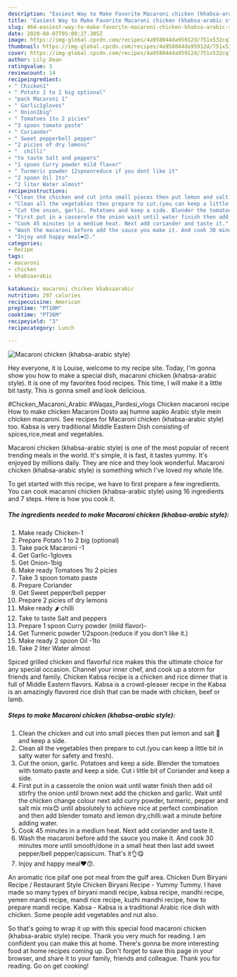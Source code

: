 ```yaml
---
description: "Easiest Way to Make Favorite Macaroni chicken (khabsa-arabic style)"
title: "Easiest Way to Make Favorite Macaroni chicken (khabsa-arabic style)"
slug: 464-easiest-way-to-make-favorite-macaroni-chicken-khabsa-arabic-style
date: 2020-08-07T05:09:27.305Z
image: https://img-global.cpcdn.com/recipes/4a958044da95912d/751x532cq70/macaroni-chicken-khabsa-arabic-style-recipe-main-photo.jpg
thumbnail: https://img-global.cpcdn.com/recipes/4a958044da95912d/751x532cq70/macaroni-chicken-khabsa-arabic-style-recipe-main-photo.jpg
cover: https://img-global.cpcdn.com/recipes/4a958044da95912d/751x532cq70/macaroni-chicken-khabsa-arabic-style-recipe-main-photo.jpg
author: Lily Dean
ratingvalue: 3
reviewcount: 14
recipeingredient:
- " Chicken1"
- " Potato 1 to 2 big optional"
- "pack Macaroni 1"
- " Garlic1gloves"
- " Onion1big"
- " Tomatoes 1to 2 picies"
- "3 spoon tomato paste"
- " Coriander"
- " Sweet pepperbell pepper"
- "2 picies of dry lemons"
- "  chilli"
- "to taste Salt and peppers"
- "1 spoon Curry powder mild flavor"
- " Turmeric powder 12spoonreduce if you dont like it"
- "2 spoon Oil 1to"
- "2 liter Water almost"
recipeinstructions:
- "Clean the chicken and cut into small pieces then put lemon and salt 🍋and keep a side."
- "Clean all the vegetables then prepare to cut.(you can keep a little bit in salty water for safety and fresh)."
- "Cut the onion, garlic. Potatoes and keep a side. Blender the tomatoes with tomato paste and keep a side. Cut i little bit of Coriander and keep a side."
- "First put in a casserole the onion wait until water finish then add oil stirfry the onion until brown next add the chicken and garlic. Wait until the chicken change colour next add curry powder, turmeric, pepper and salt mix mix😊 until absolutely to achieve nice at perfect combination and then add blender tomato and lemon dry,chilli.wait a minute before adding water."
- "Cook 45 minutes in a medium heat. Next add coriander and taste it."
- "Wash the macaroni before add the sauce you make it. And cook 30 minutes more until smooth/done in a small heat then last add sweet pepper/bell pepper/capsicum. That&#39;s it👌😋"
- "Injoy and happy meal❤😙."
categories:
- Recipe
tags:
- macaroni
- chicken
- khabsaarabic

katakunci: macaroni chicken khabsaarabic 
nutrition: 297 calories
recipecuisine: American
preptime: "PT10M"
cooktime: "PT36M"
recipeyield: "3"
recipecategory: Lunch

---
```



![Macaroni chicken (khabsa-arabic style)](https://img-global.cpcdn.com/recipes/4a958044da95912d/751x532cq70/macaroni-chicken-khabsa-arabic-style-recipe-main-photo.jpg)

Hey everyone, it is Louise, welcome to my recipe site. Today, I'm gonna show you how to make a special dish, macaroni chicken (khabsa-arabic style). It is one of my favorites food recipes. This time, I will make it a little bit tasty. This is gonna smell and look delicious.

#Chicken_Macaroni_Arabic #Waqas_Pardesi_vlogs Chicken macaroni recipe How to make chicken Macaroni Dosto aaj humne aapko Arabic style mein chicken macaroni. See recipes for Macaroni chicken (khabsa-arabic style) too. Kabsa is very traditional Middle Eastern Dish consisting of spices,rice,meat and vegetables.

Macaroni chicken (khabsa-arabic style) is one of the most popular of recent trending meals in the world. It's simple, it is fast, it tastes yummy. It's enjoyed by millions daily. They are nice and they look wonderful. Macaroni chicken (khabsa-arabic style) is something which I've loved my whole life.


To get started with this recipe, we have to first prepare a few ingredients. You can cook macaroni chicken (khabsa-arabic style) using 16 ingredients and 7 steps. Here is how you cook it.

##### The ingredients needed to make Macaroni chicken (khabsa-arabic style):

1. Make ready  Chicken-1
1. Prepare  Potato 1 to 2 big (optional)
1. Take pack Macaroni -1
1. Get  Garlic-1gloves
1. Get  Onion-1big
1. Make ready  Tomatoes 1to 2 picies
1. Take 3 spoon tomato paste
1. Prepare  Coriander
1. Get  Sweet pepper/bell pepper
1. Prepare 2 picies of dry lemons
1. Make ready  🌶 chilli
1. Take to taste Salt and peppers
1. Prepare 1 spoon Curry powder (mild flavor)-
1. Get  Turmeric powder 1/2spoon.(reduce if you don&#39;t like it.)
1. Make ready 2 spoon Oil -1to
1. Take 2 liter Water almost


Spiced grilled chicken and flavorful rice makes this the ultimate choice for any special occasion. Channel your inner chef, and cook up a storm for friends and family. Chicken Kabsa recipe is a chicken and rice dinner that is full of Middle Eastern flavors. Kabsa is a crowd-pleaser recipe in the Kabsa is an amazingly flavored rice dish that can be made with chicken, beef or lamb. 

##### Steps to make Macaroni chicken (khabsa-arabic style):

1. Clean the chicken and cut into small pieces then put lemon and salt 🍋and keep a side.
1. Clean all the vegetables then prepare to cut.(you can keep a little bit in salty water for safety and fresh).
1. Cut the onion, garlic. Potatoes and keep a side. Blender the tomatoes with tomato paste and keep a side. Cut i little bit of Coriander and keep a side.
1. First put in a casserole the onion wait until water finish then add oil stirfry the onion until brown next add the chicken and garlic. Wait until the chicken change colour next add curry powder, turmeric, pepper and salt mix mix😊 until absolutely to achieve nice at perfect combination and then add blender tomato and lemon dry,chilli.wait a minute before adding water.
1. Cook 45 minutes in a medium heat. Next add coriander and taste it.
1. Wash the macaroni before add the sauce you make it. And cook 30 minutes more until smooth/done in a small heat then last add sweet pepper/bell pepper/capsicum. That&#39;s it👌😋
1. Injoy and happy meal❤😙.


An aromatic rice pilaf one pot meal from the gulf area. Chicken Dum Biryani Recipe / Restaurant Style Chicken Biryani Recipe - Yummy Tummy. I have made so many types of biryani mandi recipe, kabsa recipe, mandhi recipe, yemen mandi recipe, mandi rice recipe, kuzhi mandhi recipe, how to prepare mandi recipe. Kabsa - Kabsa is a traditional Arabic rice dish with chicken. Some people add vegetables and nut also. 

So that's going to wrap it up with this special food macaroni chicken (khabsa-arabic style) recipe. Thank you very much for reading. I am confident you can make this at home. There's gonna be more interesting food at home recipes coming up. Don't forget to save this page in your browser, and share it to your family, friends and colleague. Thank you for reading. Go on get cooking!
